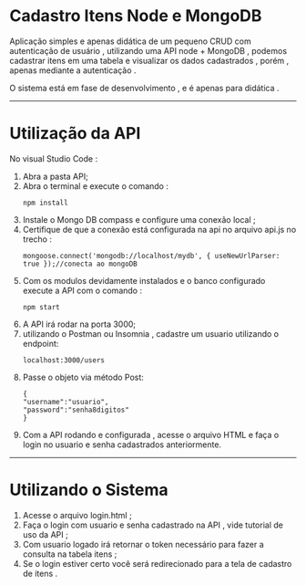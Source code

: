 # Cadastro Itens Node e MongoDB

<p>Aplicação simples e apenas didática de um pequeno CRUD com autenticação de usuário , utilizando uma API node + MongoDB , podemos cadastrar itens em uma tabela e visualizar
os dados cadastrados , porém , apenas mediante a autenticação .

</p>
<p>
O sistema está em fase de desenvolvimento , e é apenas para didática .

</p>



<hr>
<h1>Utilização da API </h1>

<p>No visual Studio Code :</p>

<ol>
<li>Abra a pasta API;</li>
<li>Abra o terminal e execute o comando : 

```
npm install
```
</li>
<li>Instale o Mongo DB compass e configure uma conexão local ;</li>
<li>Certifique de que a conexão está configurada na api no arquivo api.js no trecho :

```
mongoose.connect('mongodb://localhost/mydb', { useNewUrlParser: true });//conecta ao mongoDB
```
</li>
<li>Com os modulos devidamente instalados e o banco configurado execute a API com o comando :

```
npm start
```
</li>
<li>A API irá rodar na porta 3000;</li>
<li>utilizando o Postman ou Insomnia , cadastre um usuario utilizando o endpoint:

```
localhost:3000/users 
```
</li>
<li>
Passe o objeto via método Post:

```
{
"username":"usuario",
"password":"senha8digitos"
}
```
</li>

<li>
Com a API rodando e configurada , acesse o arquivo HTML e faça o login no usuario e senha cadastrados anteriormente.
</li>


</ol>
<hr>

<h1>Utilizando o Sistema </h1>
<ol>
<li>Acesse o arquivo login.html ;</li>
<li>Faça o login com usuario e senha cadastrado na API , vide tutorial de uso da API ;</li>
<li>Com usuario logado irá retornar o token necessário para fazer a consulta na tabela itens ;</li>
<li>Se o login estiver certo você será redirecionado para a tela de cadastro de itens .</li>

</ol>
